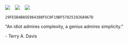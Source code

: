 
<p align="left">
<img src="https://skillicons.dev/icons?i=rust,python" />
&nbsp;&nbsp;&nbsp;<img src="https://skillicons.dev/icons?i=selenium,docker,flask,django" />
&nbsp;&nbsp;&nbsp;<img src="https://skillicons.dev/icons?i=linux,arduino,raspberrypi" />
</p>


<span><code>29FE5B4BA5E964388F5C0F19BF578251926A967D</code></span>

<div>
"An idiot admires complexity, a genius admires simplicity."

\- Terry A. Davis
</div>
